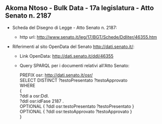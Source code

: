 ## Akoma Ntoso - Bulk Data - 17a legislatura - Atto Senato n. 2187 ##

* Scheda del Disegno di Legge - Atto Senato n. 2187:
	* http url: http://www.senato.it/leg/17/BGT/Schede/Ddliter/46355.htm

* Riferimenti al sito OpenData del Senato http://dati.senato.it/:
	* Link OpenData: http://dati.senato.it/ddl/46355
	* Query SPARQL per i documenti relativi all'Atto Senato:

        PREFIX osr: <http://dati.senato.it/osr/>  
		SELECT DISTINCT ?testoPresentato ?testoApprovato  
		WHERE  
		{  
		    ?ddl a osr:Ddl.  
		    ?ddl osr:idFase 2187 .  
		    OPTIONAL { ?ddl osr:testoPresentato ?testoPresentato }  
		    OPTIONAL { ?ddl osr:testoApprovato ?testoApprovato }  
		}
		